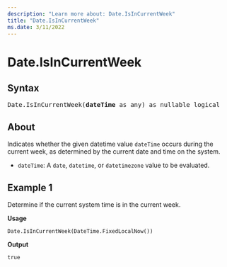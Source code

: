```yaml
---
description: "Learn more about: Date.IsInCurrentWeek"
title: "Date.IsInCurrentWeek"
ms.date: 3/11/2022
---
```

# Date.IsInCurrentWeek

## Syntax

<pre>
Date.IsInCurrentWeek(<b>dateTime</b> as any) as nullable logical
</pre>
  
## About
Indicates whether the given datetime value `dateTime` occurs during the current week, as determined by the current date and time on the system.
* `dateTime`: A `date`, `datetime`, or `datetimezone` value to be evaluated.

## Example 1

Determine if the current system time is in the current week.

**Usage**

```powerquery-m
Date.IsInCurrentWeek(DateTime.FixedLocalNow())
```

**Output**

`true`
